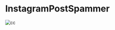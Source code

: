 # InstagramPostSpammer  

![cc](https://user-images.githubusercontent.com/45147475/73963843-1ba90980-4922-11ea-9f28-61028f21f8bc.PNG)
